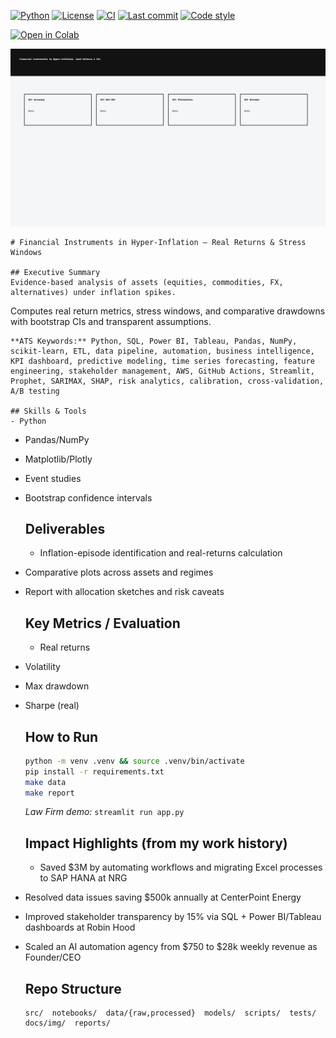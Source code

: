 
<p align="left">
  <a href="https://www.python.org/"><img alt="Python" src="https://img.shields.io/badge/Python-3.11-blue.svg"></a>
  <a href="#"><img alt="License" src="https://img.shields.io/badge/License-MIT-green.svg"></a>
  <a href="https://github.com/emilio027/Analysis-of-Financial-Instruments-in-periods-of-Hyper-Inflation/actions"><img alt="CI" src="https://img.shields.io/github/actions/workflow/status/emilio027/Analysis-of-Financial-Instruments-in-periods-of-Hyper-Inflation/ci.yml?label=CI"></a>
  <a href="https://github.com/emilio027/Analysis-of-Financial-Instruments-in-periods-of-Hyper-Inflation/commits/main"><img alt="Last commit" src="https://img.shields.io/github/last-commit/emilio027/Analysis-of-Financial-Instruments-in-periods-of-Hyper-Inflation"></a>
  <a href="#"><img alt="Code style" src="https://img.shields.io/badge/style-ruff-informational"></a>
</p>

[![Open in Colab](https://colab.research.google.com/assets/colab-badge.svg)](https://colab.research.google.com/github/emilio027/Analysis-of-Financial-Instruments-in-periods-of-Hyper-Inflation/blob/main/notebooks/quickstart.ipynb)


![Preview](docs/img/preview.png)

    # Financial Instruments in Hyper-Inflation — Real Returns & Stress Windows

    ## Executive Summary
    Evidence-based analysis of assets (equities, commodities, FX, alternatives) under inflation spikes.
Computes real return metrics, stress windows, and comparative drawdowns with bootstrap CIs and
transparent assumptions.

    **ATS Keywords:** Python, SQL, Power BI, Tableau, Pandas, NumPy, scikit-learn, ETL, data pipeline, automation, business intelligence, KPI dashboard, predictive modeling, time series forecasting, feature engineering, stakeholder management, AWS, GitHub Actions, Streamlit, Prophet, SARIMAX, SHAP, risk analytics, calibration, cross-validation, A/B testing

    ## Skills & Tools
    - Python
- Pandas/NumPy
- Matplotlib/Plotly
- Event studies
- Bootstrap confidence intervals

    ## Deliverables
    - Inflation-episode identification and real-returns calculation
- Comparative plots across assets and regimes
- Report with allocation sketches and risk caveats

    ## Key Metrics / Evaluation
    - Real returns
- Volatility
- Max drawdown
- Sharpe (real)

    ## How to Run
    ```bash
    python -m venv .venv && source .venv/bin/activate
    pip install -r requirements.txt
    make data
    make report
    ```
    *Law Firm demo:* `streamlit run app.py`

    ## Impact Highlights (from my work history)
    - Saved $3M by automating workflows and migrating Excel processes to SAP HANA at NRG
- Resolved data issues saving $500k annually at CenterPoint Energy
- Improved stakeholder transparency by 15% via SQL + Power BI/Tableau dashboards at Robin Hood
- Scaled an AI automation agency from $750 to $28k weekly revenue as Founder/CEO

    ## Repo Structure
    ```
    src/  notebooks/  data/{raw,processed}  models/  scripts/  tests/  docs/img/  reports/
    ```
